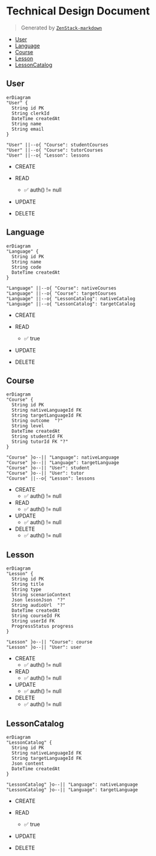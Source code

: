 # Technical Design Document

> Generated by [`ZenStack-markdown`](https://github.com/jiashengguo/zenstack-markdown)

- [User](#User)
- [Language](#Language)
- [Course](#Course)
- [Lesson](#Lesson)
- [LessonCatalog](#LessonCatalog)

## User
```mermaid
erDiagram
"User" {
  String id PK 
  String clerkId  
  DateTime createdAt  
  String name  
  String email  
}

"User" ||--o{ "Course": studentCourses
"User" ||--o{ "Course": tutorCourses
"User" ||--o{ "Lesson": lessons

```
- CREATE

- READ
  - ✅ auth() != null
- UPDATE

- DELETE

## Language
```mermaid
erDiagram
"Language" {
  String id PK 
  String name  
  String code  
  DateTime createdAt  
}

"Language" ||--o{ "Course": nativeCourses
"Language" ||--o{ "Course": targetCourses
"Language" ||--o{ "LessonCatalog": nativeCatalog
"Language" ||--o{ "LessonCatalog": targetCatalog

```
- CREATE

- READ
  - ✅ true
- UPDATE

- DELETE

## Course
```mermaid
erDiagram
"Course" {
  String id PK 
  String nativeLanguageId FK 
  String targetLanguageId FK 
  String outcome  "?"
  String level  
  DateTime createdAt  
  String studentId FK 
  String tutorId FK "?"
}

"Course" }o--|| "Language": nativeLanguage
"Course" }o--|| "Language": targetLanguage
"Course" }o--|| "User": student
"Course" }o--|| "User": tutor
"Course" ||--o{ "Lesson": lessons

```
- CREATE
  - ✅ auth() != null
- READ
  - ✅ auth() != null
- UPDATE
  - ✅ auth() != null
- DELETE
  - ✅ auth() != null
## Lesson
```mermaid
erDiagram
"Lesson" {
  String id PK 
  String title  
  String type  
  String scenarioContext  
  Json lessonJson  "?"
  String audioUrl  "?"
  DateTime createdAt  
  String courseId FK 
  String userId FK 
  ProgressStatus progress  
}

"Lesson" }o--|| "Course": course
"Lesson" }o--|| "User": user

```
- CREATE
  - ✅ auth() != null
- READ
  - ✅ auth() != null
- UPDATE
  - ✅ auth() != null
- DELETE
  - ✅ auth() != null
## LessonCatalog
```mermaid
erDiagram
"LessonCatalog" {
  String id PK 
  String nativeLanguageId FK 
  String targetLanguageId FK 
  Json content  
  DateTime createdAt  
}

"LessonCatalog" }o--|| "Language": nativeLanguage
"LessonCatalog" }o--|| "Language": targetLanguage

```
- CREATE

- READ
  - ✅ true
- UPDATE

- DELETE
